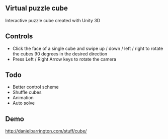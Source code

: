 ## Virtual puzzle cube

Interactive puzzle cube created with Unity 3D

## Controls

* Click the face of a single cube and swipe up / down / left / right to rotate the cubes 90 degrees in the desired direction
* Press Left / Right Arrow keys to rotate the camera

## Todo

* Better control scheme
* Shuffle cubes
* Animation
* Auto solve

## Demo

http://danielbarrington.com/stuff/cube/